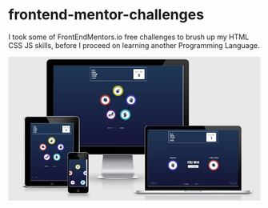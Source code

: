 # frontend-mentor-challenges
I took some of FrontEndMentors.io free challenges to brush up my HTML CSS JS skills, before I proceed on learning another Programming Language.


![Rock](https://github.com/BanguisMV/frontend-mentor-challenges/blob/main/preview/Rock%20paper.JPG?raw=true)
